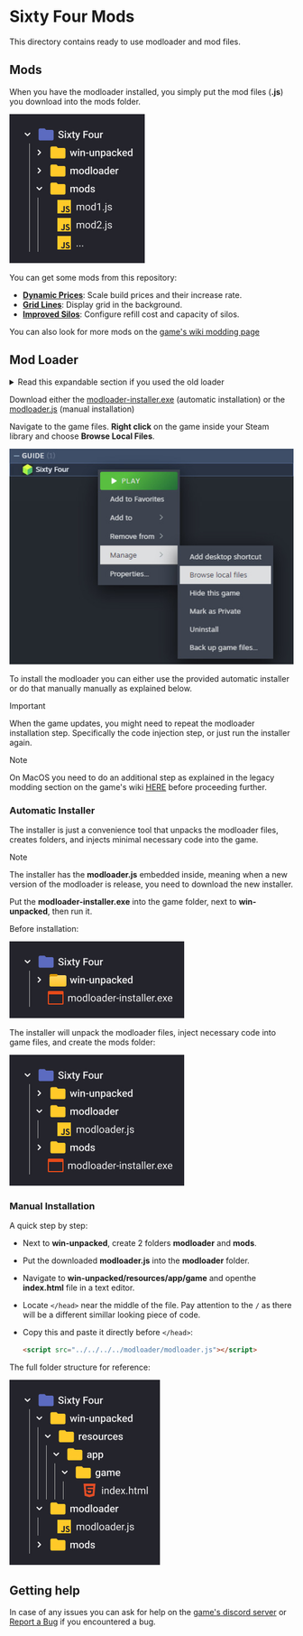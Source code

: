 # Sixty Four Mods

This directory contains ready to use modloader and mod files.

## Mods

When you have the modloader installed, you simply put the mod files (**.js**)
you download into the mods folder.

![folders with mods](../docs/assets/folders-mods.jpg)

You can get some mods from this repository:

- [**Dynamic Prices**](./dynamic-prices.js): Scale build prices and their
  increase rate.
- [**Grid Lines**](./grid-lines.js): Display grid in the background.
- [**Improved Silos**](./improved-silos.js): Configure refill cost and capacity
  of silos.

You can also look for more mods on the
[game's wiki modding page](https://sixtyfour.game-vault.net/wiki/Modding:Index)

## Mod Loader

<details>
<summary>Read this expandable section if you used the old loader</summary>

If you have played the game with the old mod loader you should remove the old
modding files and verify the game files through steam to clean up any leftovers.

To do that:

- **Right click** on the game inside your Steam library, and open it's
  **Properties**.

  ![steam open properties](../docs/assets/steam-open-properties.jpg)

- Navigate to the **Installed Files** tab and click on **Verify integrity of
  game files**.

  ![steam verify files](../docs/assets/steam-verify-files.jpg)

</details>

Download either the
[modloader-installer.exe](./modloader/modloader-installer.exe) (automatic
installation) or the [modloader.js](./modloader/modloader.js) (manual
installation)

Navigate to the game files. **Right click** on the game inside your Steam
library and choose **Browse Local Files**.

![steam browse files](../docs/assets/steam-browse-files.jpg)

To install the modloader you can either use the provided automatic installer or
do that manually manually as explained below.

> [!IMPORTANT]
>
> When the game updates, you might need to repeat the modloader installation
> step. Specifically the code injection step, or just run the installer again.

> [!NOTE]
>
> On MacOS you need to do an additional step as explained in the legacy modding
> section on the game's wiki
> [HERE](https://sixtyfour.game-vault.net/wiki/Modding:Index#MacOS_Modding)
> before proceeding further.

### Automatic Installer

The installer is just a convenience tool that unpacks the modloader files,
creates folders, and injects minimal necessary code into the game.

> [!NOTE]
>
> The installer has the **modloader.js** embedded inside, meaning when a new
> version of the modloader is release, you need to download the new installer.

Put the **modloader-installer.exe** into the game folder, next to
**win-unpacked**, then run it.

Before installation:

![folders before installation](../docs/assets/folders-before-installation.jpg)

The installer will unpack the modloader files, inject necessary code into game
files, and create the mods folder:

![folders after installation](../docs/assets/folders-after-installation.jpg)

### Manual Installation

A quick step by step:

- Next to **win-unpacked**, create 2 folders **modloader** and **mods**.
- Put the downloaded **modloader.js** into the **modloader** folder.
- Navigate to **win-unpacked/resources/app/game** and openthe **index.html**
  file in a text editor.
- Locate `</head>` near the middle of the file. Pay attention to the `/` as
  there will be a different simillar looking piece of code.
- Copy this and paste it directly before `</head>`:

  ```html
  <script src="../../../../modloader/modloader.js"></script>
  ```

The full folder structure for reference:

![folders reference for manual installation](../docs/assets/folders-manual-installation.jpg)

## Getting help

In case of any issues you can ask for help on the
[game's discord server](https://discord.com/invite/7YXd3tScqS) or
[Report a Bug](https://github.com/rafalberezin/sixty-four-mods/issues/new?template=bug-report.yml)
if you encountered a bug.
